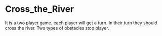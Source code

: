# Cross_the_River

It is a two player game. each player will get a turn. In their turn they should cross the river. Two types of obstacles stop player. 
